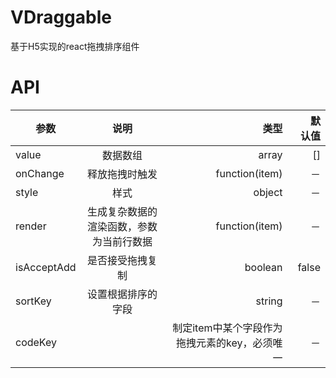 # VDraggable
基于H5实现的react拖拽排序组件

# API

| 参数   |   说明      |  类型 |　默认值|
|----------|:-------------:|------:|------:|
| value |  数据数组 | array|    []   |
| onChange | 释放拖拽时触发   |   function(item) |  －   |
| style| 样式 | object |    －   |
| render| 生成复杂数据的渲染函数，参数为当前行数据 |   function(item) |   －    |
| isAcceptAdd| 是否接受拖拽复制 |    boolean |   false    |
| sortKey| 设置根据排序的字段 |    string |  －     |
| codeKey|  | 制定item中某个字段作为拖拽元素的key，必须唯一 |  －  |
